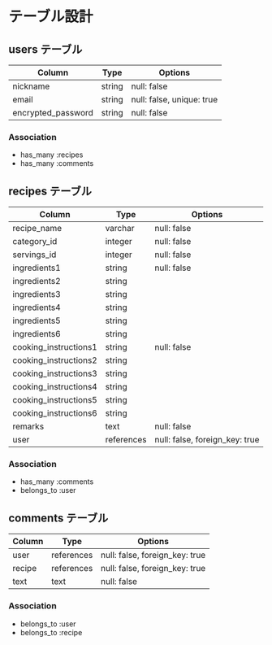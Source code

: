 # テーブル設計

## users テーブル

| Column                | Type   | Options                   |
| --------------------- | ------ | ------------------------- |
| nickname              | string | null: false               |
| email                 | string | null: false, unique: true |
| encrypted_password    | string | null: false               |

### Association

- has_many :recipes
- has_many :comments

## recipes テーブル

| Column                | Type        | Options                        |
| --------------------- | ----------- | ------------------------------ |
| recipe_name           | varchar     | null: false                    |
| category_id           | integer     | null: false                    |
| servings_id           | integer     | null: false                    |
| ingredients1          | string      | null: false                    |
| ingredients2          | string      |                                |
| ingredients3          | string      |                                |
| ingredients4          | string      |                                |
| ingredients5          | string      |                                |
| ingredients6          | string      |                                |
| cooking_instructions1 | string      | null: false                    |
| cooking_instructions2 | string      |                                |
| cooking_instructions3 | string      |                                |
| cooking_instructions4 | string      |                                |
| cooking_instructions5 | string      |                                |
| cooking_instructions6 | string      |                                |
| remarks               | text        | null: false                    |
| user                  | references  | null: false, foreign_key: true |

### Association

- has_many :comments
- belongs_to :user

## comments テーブル

| Column   | Type       | Options                        |
| -------- | ---------- | ------------------------------ |
| user     | references | null: false, foreign_key: true |
| recipe   | references | null: false, foreign_key: true |
| text     | text       | null: false                    |

### Association

- belongs_to :user
- belongs_to :recipe


